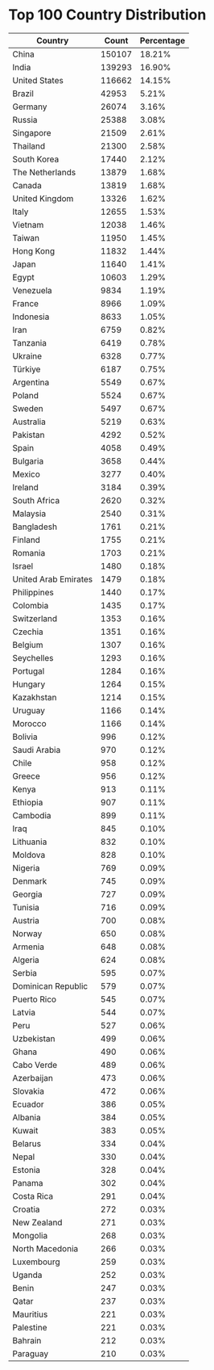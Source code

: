 # Top 100 Country Distribution
| Country | Count | Percentage |
|----|----|----|
| China | 150107 | 18.21% |
| India | 139293 | 16.90% |
| United States | 116662 | 14.15% |
| Brazil | 42953 | 5.21% |
| Germany | 26074 | 3.16% |
| Russia | 25388 | 3.08% |
| Singapore | 21509 | 2.61% |
| Thailand | 21300 | 2.58% |
| South Korea | 17440 | 2.12% |
| The Netherlands | 13879 | 1.68% |
| Canada | 13819 | 1.68% |
| United Kingdom | 13326 | 1.62% |
| Italy | 12655 | 1.53% |
| Vietnam | 12038 | 1.46% |
| Taiwan | 11950 | 1.45% |
| Hong Kong | 11832 | 1.44% |
| Japan | 11640 | 1.41% |
| Egypt | 10603 | 1.29% |
| Venezuela | 9834 | 1.19% |
| France | 8966 | 1.09% |
| Indonesia | 8633 | 1.05% |
| Iran | 6759 | 0.82% |
| Tanzania | 6419 | 0.78% |
| Ukraine | 6328 | 0.77% |
| Türkiye | 6187 | 0.75% |
| Argentina | 5549 | 0.67% |
| Poland | 5524 | 0.67% |
| Sweden | 5497 | 0.67% |
| Australia | 5219 | 0.63% |
| Pakistan | 4292 | 0.52% |
| Spain | 4058 | 0.49% |
| Bulgaria | 3658 | 0.44% |
| Mexico | 3277 | 0.40% |
| Ireland | 3184 | 0.39% |
| South Africa | 2620 | 0.32% |
| Malaysia | 2540 | 0.31% |
| Bangladesh | 1761 | 0.21% |
| Finland | 1755 | 0.21% |
| Romania | 1703 | 0.21% |
| Israel | 1480 | 0.18% |
| United Arab Emirates | 1479 | 0.18% |
| Philippines | 1440 | 0.17% |
| Colombia | 1435 | 0.17% |
| Switzerland | 1353 | 0.16% |
| Czechia | 1351 | 0.16% |
| Belgium | 1307 | 0.16% |
| Seychelles | 1293 | 0.16% |
| Portugal | 1284 | 0.16% |
| Hungary | 1264 | 0.15% |
| Kazakhstan | 1214 | 0.15% |
| Uruguay | 1166 | 0.14% |
| Morocco | 1166 | 0.14% |
| Bolivia | 996 | 0.12% |
| Saudi Arabia | 970 | 0.12% |
| Chile | 958 | 0.12% |
| Greece | 956 | 0.12% |
| Kenya | 913 | 0.11% |
| Ethiopia | 907 | 0.11% |
| Cambodia | 899 | 0.11% |
| Iraq | 845 | 0.10% |
| Lithuania | 832 | 0.10% |
| Moldova | 828 | 0.10% |
| Nigeria | 769 | 0.09% |
| Denmark | 745 | 0.09% |
| Georgia | 727 | 0.09% |
| Tunisia | 716 | 0.09% |
| Austria | 700 | 0.08% |
| Norway | 650 | 0.08% |
| Armenia | 648 | 0.08% |
| Algeria | 624 | 0.08% |
| Serbia | 595 | 0.07% |
| Dominican Republic | 579 | 0.07% |
| Puerto Rico | 545 | 0.07% |
| Latvia | 544 | 0.07% |
| Peru | 527 | 0.06% |
| Uzbekistan | 499 | 0.06% |
| Ghana | 490 | 0.06% |
| Cabo Verde | 489 | 0.06% |
| Azerbaijan | 473 | 0.06% |
| Slovakia | 472 | 0.06% |
| Ecuador | 386 | 0.05% |
| Albania | 384 | 0.05% |
| Kuwait | 383 | 0.05% |
| Belarus | 334 | 0.04% |
| Nepal | 330 | 0.04% |
| Estonia | 328 | 0.04% |
| Panama | 302 | 0.04% |
| Costa Rica | 291 | 0.04% |
| Croatia | 272 | 0.03% |
| New Zealand | 271 | 0.03% |
| Mongolia | 268 | 0.03% |
| North Macedonia | 266 | 0.03% |
| Luxembourg | 259 | 0.03% |
| Uganda | 252 | 0.03% |
| Benin | 247 | 0.03% |
| Qatar | 237 | 0.03% |
| Mauritius | 221 | 0.03% |
| Palestine | 221 | 0.03% |
| Bahrain | 212 | 0.03% |
| Paraguay | 210 | 0.03% |
